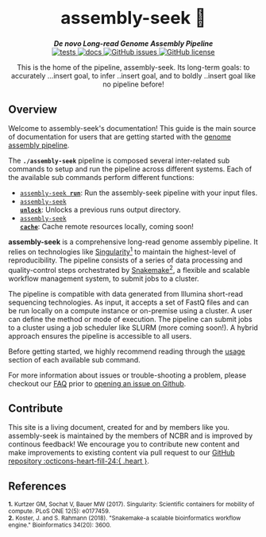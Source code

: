 <div align="center">

  <h1 style="font-size: 250%">assembly-seek 🔬</h1>

  <b><i>De novo Long-read Genome Assembly Pipeline</i></b><br> 
  <a href="https://github.com/OpenOmics/assembly-seek/actions/workflows/main.yaml">
    <img alt="tests" src="https://github.com/OpenOmics/assembly-seek/workflows/tests/badge.svg">
  </a>
  <a href="https://github.com/OpenOmics/assembly-seek/actions/workflows/docs.yml">
    <img alt="docs" src="https://github.com/OpenOmics/assembly-seek/workflows/docs/badge.svg">
  </a>
  <a href="https://github.com/OpenOmics/assembly-seek/issues">
    <img alt="GitHub issues" src="https://img.shields.io/github/issues/OpenOmics/assembly-seek?color=brightgreen">
  </a>
  <a href="https://github.com/OpenOmics/assembly-seek/blob/main/LICENSE">
    <img alt="GitHub license" src="https://img.shields.io/github/license/OpenOmics/assembly-seek">
  </a>

  <p>
    This is the home of the pipeline, assembly-seek. Its long-term goals: to accurately ...insert goal, to infer ..insert goal, and to boldly ..insert goal like no pipeline before!
  </p>

</div>  


## Overview
Welcome to assembly-seek's documentation! This guide is the main source of documentation for users that are getting started with the [genome assembly pipeline](https://github.com/OpenOmics/assembly-seek/). 

The **`./assembly-seek`** pipeline is composed several inter-related sub commands to setup and run the pipeline across different systems. Each of the available sub commands perform different functions: 

 * [<code>assembly-seek <b>run</b></code>](usage/run.md): Run the assembly-seek pipeline with your input files.
 * [<code>assembly-seek <b>unlock</b></code>](usage/unlock.md): Unlocks a previous runs output directory.
 * [<code>assembly-seek <b>cache</b></code>](usage/cache.md): Cache remote resources locally, coming soon!

**assembly-seek** is a comprehensive long-read genome assembly pipeline. It relies on technologies like [Singularity<sup>1</sup>](https://singularity.lbl.gov/) to maintain the highest-level of reproducibility. The pipeline consists of a series of data processing and quality-control steps orchestrated by [Snakemake<sup>2</sup>](https://snakemake.readthedocs.io/en/stable/), a flexible and scalable workflow management system, to submit jobs to a cluster.

The pipeline is compatible with data generated from Illumina short-read sequencing technologies. As input, it accepts a set of FastQ files and can be run locally on a compute instance or on-premise using a cluster. A user can define the method or mode of execution. The pipeline can submit jobs to a cluster using a job scheduler like SLURM (more coming soon!). A hybrid approach ensures the pipeline is accessible to all users.

Before getting started, we highly recommend reading through the [usage](usage/run.md) section of each available sub command.

For more information about issues or trouble-shooting a problem, please checkout our [FAQ](faq/questions.md) prior to [opening an issue on Github](https://github.com/OpenOmics/assembly-seek/issues).

## Contribute 

This site is a living document, created for and by members like you. assembly-seek is maintained by the members of NCBR and is improved by continous feedback! We encourage you to contribute new content and make improvements to existing content via pull request to our [GitHub repository :octicons-heart-fill-24:{ .heart }](https://github.com/OpenOmics/assembly-seek).


## References
<sup>**1.**  Kurtzer GM, Sochat V, Bauer MW (2017). Singularity: Scientific containers for mobility of compute. PLoS ONE 12(5): e0177459.</sup>  
<sup>**2.**  Koster, J. and S. Rahmann (2018). "Snakemake-a scalable bioinformatics workflow engine." Bioinformatics 34(20): 3600.</sup>  
